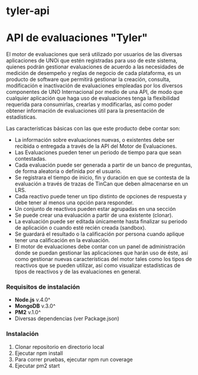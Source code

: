 # tyler-api

# API de evaluaciones "Tyler" #

El motor de evaluaciones que será utilizado por usuarios de las diversas aplicaciones de UNOi que estén registradas para uso de este sistema, quienes podrán gestionar evaluaciones de acuerdo a las necesidades de medición de desempeño y reglas de negocio de cada plataforma, es un producto de software que permitirá gestionar la creación, consulta, modificación e inactivación de evaluaciones empleadas por los diversos componentes de UNO Internacional por medio de una API, de modo que cualquier aplicación que haga uso de evaluaciones tenga la flexibilidad requerida para consumirlas, crearlas y modificarlas, así como poder obtener información de evaluaciones útil para la presentación de estadísticas.

Las características básicas con las que este producto debe contar son:
 
* La información sobre evaluaciones nuevas, o existentes debe ser recibida o entregada a través de la API del Motor de Evaluaciones.
* Las Evaluaciones pueden tener un periodo de tiempo para que sean contestadas.
* Cada evaluación puede ser generada a partir de un banco de preguntas, de forma aleatoria o definida por el usuario.
* Se registrara el tiempo de inicio, fin y duración en que se contesta de la evaluación a través de trazas de TinCan que deben almacenarse en un LRS.
* Cada reactivo puede tener un tipo distinto de opciones de respuesta y debe tener al menos una opción para responder.
* Un conjunto de reactivos pueden estar agrupadas en una sección
* Se puede crear una evaluación a partir de una existente (clonar).
* La evaluación puede ser editada únicamente hasta finalizar su periodo de aplicación o cuando esté recién creada (sandbox).
* Se guardará el resultado o la calificación por persona cuando aplique tener una calificación en la evaluación.
* El motor de evaluaciones debe contar con un panel de administración donde se puedan gestionar las aplicaciones que harán uso de éste, así como gestionar nuevas características del motor tales como los tipos de reactivos que se pueden utilizar, así como visualizar estadísticas de tipos de reactivos y de las evaluaciones en general.

### Requisitos de instalación ###

* **Node.js** v.4.0^
* **MongoDB** v.3.0^
* **PM2** v.1.0^
* Diversas dependencias (ver Package.json)

### Instalación ###

1. Clonar repositorio en directorio local
1. Ejecutar npm install
1. Para correr pruebas, ejecutar npm run coverage
1. Ejecutar pm2 start
